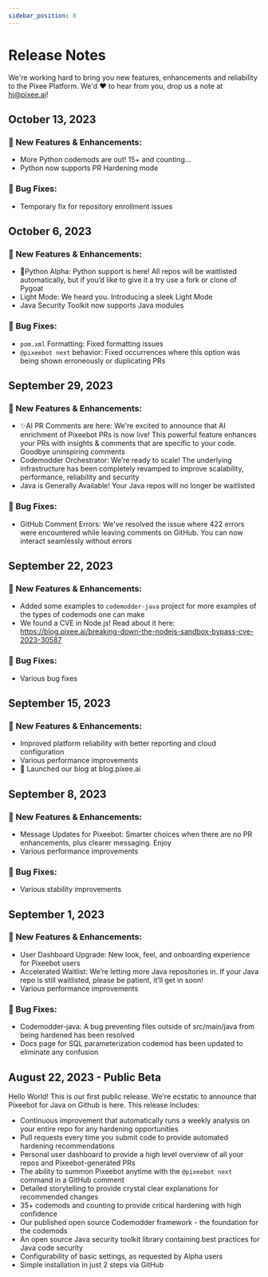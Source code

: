 ```yaml
---
sidebar_position: 8
---
```


# Release Notes
We're working hard to bring you new features, enhancements and reliability to the Pixee Platform. We'd ❤️ to hear from you, drop us a note at [hi@pixee.ai](mailto:hi@pixee.ai)! 

## October 13, 2023
### 🚀 New Features & Enhancements:
* More Python codemods are out! 15+ and counting...
* Python now supports PR Hardening mode
### 🐛 Bug Fixes:
* Temporary fix for repository enrollment issues

## October 6, 2023
### 🚀 New Features & Enhancements:
* 🐍Python Alpha: Python support is here! All repos will be waitlisted automatically, but if you’d like to give it a try use a fork or clone of Pygoat
* Light Mode: We heard you. Introducing a sleek Light Mode
* Java Security Toolkit now supports Java modules
### 🐛 Bug Fixes:
* `pom.xml` Formatting: Fixed formatting issues
* `@pixeebot next` behavior: Fixed occurrences where this option was being shown erroneously or duplicating PRs

## September 29, 2023
### 🚀 New Features & Enhancements:
* ✨AI PR Comments are here: We're excited to announce that AI enrichment of Pixeebot PRs is now live! This powerful feature enhances your PRs with insights & comments that are specific to your code. Goodbye uninspiring comments
* Codemodder Orchestrator: We’re ready to scale! The underlying infrastructure has been completely revamped to improve scalability, performance, reliability and security
* Java is Generally Available! Your Java repos will no longer be waitlisted
### 🐛 Bug Fixes:
* GitHub Comment Errors: We've resolved the issue where 422 errors were encountered while leaving comments on GitHub. You can now interact seamlessly without errors

## September 22, 2023
### 🚀 New Features & Enhancements:
* Added some examples to `codemodder-java` project for more examples of the types of codemods one can make
* We found a CVE in Node.js! Read about it here: https://blog.pixee.ai/breaking-down-the-nodejs-sandbox-bypass-cve-2023-30587
### 🐛 Bug Fixes:
* Various bug fixes

## September 15, 2023
### 🚀 New Features & Enhancements:
* Improved platform reliability with better reporting and cloud configuration
* Various performance improvements
* 🎤 Launched our blog at blog.pixee.ai

## September 8, 2023
### 🚀 New Features & Enhancements:
* Message Updates for Pixeebot: Smarter choices when there are no PR enhancements, plus clearer messaging. Enjoy
* Various performance improvements
### 🐛 Bug Fixes:
* Various stability improvements

## September 1, 2023
### 🚀 New Features & Enhancements:
* User Dashboard Upgrade: New look, feel, and onboarding experience for Pixeebot users
* Accelerated Waitlist: We’re letting more Java repositories in. If your Java repo is still waitlisted, please be patient, it’ll get in soon!
* Various performance improvements
### 🐛 Bug Fixes:
* Codemodder-java: A bug preventing files outside of src/main/java from being hardened has been resolved
* Docs page for SQL parameterization codemod has been updated to eliminate any confusion

## August 22, 2023 - Public Beta
Hello World! This is our first public release. We're ecstatic to announce that Pixeebot for Java on Github is here. This release includes:
* Continuous improvement that automatically runs a weekly analysis on your entire repo for any hardening opportunities
* Pull requests every time you submit code to provide automated hardening recommendations
* Personal user dashboard to provide a high level overview of all your repos and Pixeebot-generated PRs
* The ability to summon Pixeebot anytime with the `@pixeebot next` command in a GitHub comment
* Detailed storytelling to provide crystal clear explanations for recommended changes
* 35+ codemods and counting to provide critical hardening with high confidence
* Our published open source Codemodder framework - the foundation for the codemods
* An open source Java security toolkit library containing best practices for Java code security
* Configurability of basic settings, as requested by Alpha users
* Simple installation in just 2 steps via GitHub

 
